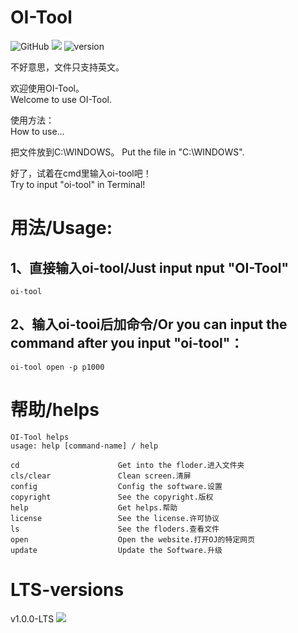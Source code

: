 # OI-Tool

![GitHub](https://img.shields.io/github/license/HelloOSMe/OI-Tool) ![](https://img.shields.io/badge/OS-Windows-green) ![version](https://img.shields.io/badge/version-v1.0.0--LTS-blue)

不好意思，文件只支持英文。

欢迎使用OI-Tool。  
Welcome to use OI-Tool.

使用方法：  
How to use...

把文件放到C:\WINDOWS。 
Put the file in "C:\WINDOWS".

好了，试着在cmd里输入oi-tool吧！  
Try to input "oi-tool" in Terminal!

# 用法/Usage:

## 1、直接输入oi-tool/Just input nput "OI-Tool"

```
oi-tool
```

## 2、输入oi-tooi后加命令/Or you can input the command after you input "oi-tool"：

```
oi-tool open -p p1000
```

# 帮助/helps
```
OI-Tool helps
usage: help [command-name] / help

cd                      Get into the floder.进入文件夹
cls/clear               Clean screen.清屏
config                  Config the software.设置
copyright               See the copyright.版权
help                    Get helps.帮助
license                 See the license.许可协议
ls                      See the floders.查看文件
open                    Open the website.打开OJ的特定网页
update                  Update the Software.升级
```



# LTS-versions
v1.0.0-LTS ![](https://img.shields.io/badge/SupportTO-20230204-red)
